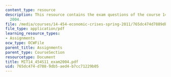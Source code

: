 ```yaml
---
content_type: resource
description: This resource contains the exam questions of the course 14.454 held in
  2004.
file: /media/courses/14-454-economic-crises-spring-2011/765dc474d7889db5aed4b7cc71229b05_MIT14_454S11_exam2004.pdf
file_type: application/pdf
learning_resource_types:
- Assignments
ocw_type: OCWFile
parent_title: Assignments
parent_type: CourseSection
resourcetype: Document
title: MIT14_454S11_exam2004.pdf
uid: 765dc474-d788-9db5-aed4-b7cc71229b05
---
```

